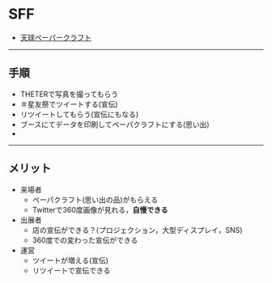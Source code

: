 # SFF

- [天球ペーパークラフト](https://www.slideshare.net/ssuser4ab91b/paper-craftwithsphicalimage)



---
## 手順
- THETERで写真を撮ってもらう
- ＃星友祭でツイートする(宣伝)
- リツイートしてもらう(宣伝にもなる)
- ブースにてデータを印刷してペーパクラフトにする(思い出)
-

---
## メリット
- 来場者
  - ペーパクラフト(思い出の品)がもらえる
  - Twitterで360度画像が見れる，**自慢できる**
- 出展者
  - 店の宣伝ができる？(プロジェクション，大型ディスプレイ，SNS)
  - 360度での変わった宣伝ができる
- 運営
  - ツイートが増える(宣伝)
  - リツイートで宣伝できる
